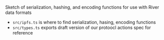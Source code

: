 Sketch of serialization, hashing, and encoding functions for use with River data formats

- `src/ipfs.ts` is where to find serialization, hasing, encoding functions
- `src/types.ts` exports draft version of our protoocl actions spec for reference